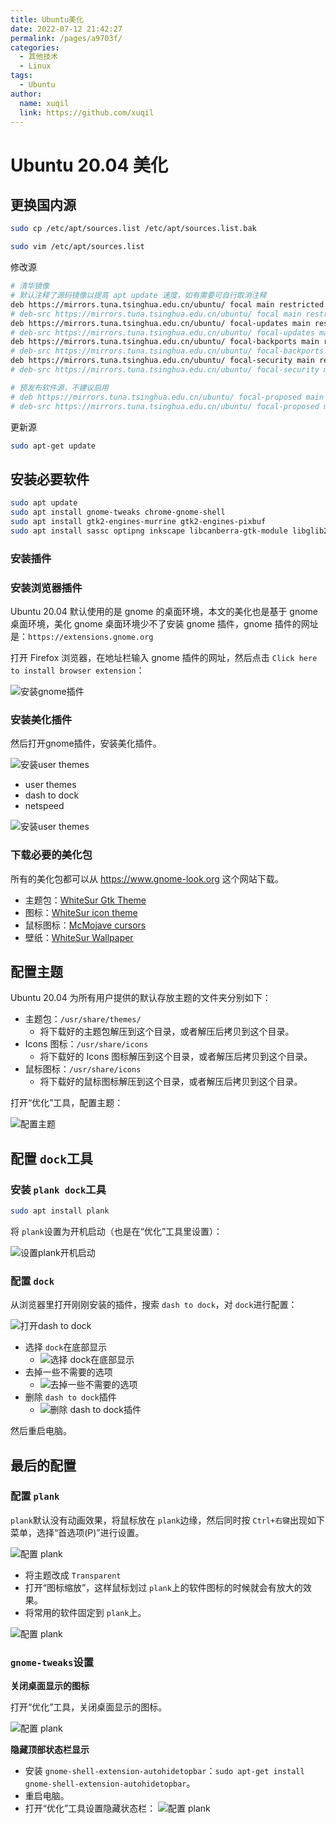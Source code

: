 ```yaml
---
title: Ubuntu美化
date: 2022-07-12 21:42:27
permalink: /pages/a9703f/
categories: 
  - 其他技术
  - Linux
tags: 
  - Ubuntu
author: 
  name: xuqil
  link: https://github.com/xuqil
---
```

# Ubuntu 20.04 美化

## 更换国内源

```bash
sudo cp /etc/apt/sources.list /etc/apt/sources.list.bak

sudo vim /etc/apt/sources.list
```

修改源

```bash
# 清华镜像
# 默认注释了源码镜像以提高 apt update 速度，如有需要可自行取消注释
deb https://mirrors.tuna.tsinghua.edu.cn/ubuntu/ focal main restricted universe multiverse
# deb-src https://mirrors.tuna.tsinghua.edu.cn/ubuntu/ focal main restricted universe multiverse
deb https://mirrors.tuna.tsinghua.edu.cn/ubuntu/ focal-updates main restricted universe multiverse
# deb-src https://mirrors.tuna.tsinghua.edu.cn/ubuntu/ focal-updates main restricted universe multiverse
deb https://mirrors.tuna.tsinghua.edu.cn/ubuntu/ focal-backports main restricted universe multiverse
# deb-src https://mirrors.tuna.tsinghua.edu.cn/ubuntu/ focal-backports main restricted universe multiverse
deb https://mirrors.tuna.tsinghua.edu.cn/ubuntu/ focal-security main restricted universe multiverse
# deb-src https://mirrors.tuna.tsinghua.edu.cn/ubuntu/ focal-security main restricted universe multiverse

# 预发布软件源，不建议启用
# deb https://mirrors.tuna.tsinghua.edu.cn/ubuntu/ focal-proposed main restricted universe multiverse
# deb-src https://mirrors.tuna.tsinghua.edu.cn/ubuntu/ focal-proposed main restricted universe multiverse

```

更新源

```bash
sudo apt-get update
```

## 安装必要软件

```bash
sudo apt update
sudo apt install gnome-tweaks chrome-gnome-shell
sudo apt install gtk2-engines-murrine gtk2-engines-pixbuf 
sudo apt install sassc optipng inkscape libcanberra-gtk-module libglib2.0-dev libxml2-utils
```

### 安装插件

### 安装浏览器插件

Ubuntu 20.04 默认使用的是 gnome 的桌面环境，本文的美化也是基于 gnome 桌面环境，美化 gnome 桌面环境少不了安装 gnome 插件，gnome 插件的网址是：`https://extensions.gnome.org`

打开 Firefox 浏览器，在地址栏输入 gnome 插件的网址，然后点击 `Click here to install browser extension`：

![安装gnome插件](/img/other/linux/Ubuntu美化/2022-07-10_22-02.png)

### 安装美化插件

然后打开gnome插件，安装美化插件。

![安装user themes](/img/other/linux/Ubuntu美化/2022-07-10_22-09.png)

- user themes
- dash to dock
- netspeed

![安装user themes](/img/other/linux/Ubuntu美化/2022-07-10_22-06.png)

### 下载必要的美化包

所有的美化包都可以从 https://www.gnome-look.org 这个网站下载。

- 主题包：[WhiteSur Gtk Theme](https://www.gnome-look.org/p/1403328/Icons)
- 图标：[WhiteSur icon theme](https://www.pling.com/p/1405756/)
- 鼠标图标：[McMojave cursors](https://www.pling.com/p/1355701/)
- 壁纸：[WhiteSur Wallpaper](https://www.pling.com/p/1398833/)

## 配置主题

Ubuntu 20.04 为所有用户提供的默认存放主题的文件夹分别如下：

- 主题包：`/usr/share/themes/`
  - 将下载好的主题包解压到这个目录，或者解压后拷贝到这个目录。
- Icons 图标：`/usr/share/icons`
  - 将下载好的 Icons 图标解压到这个目录，或者解压后拷贝到这个目录。
- 鼠标图标：`/usr/share/icons`
  - 将下载好的鼠标图标解压到这个目录，或者解压后拷贝到这个目录。

打开“优化”工具，配置主题：

![配置主题](/img/other/linux/Ubuntu美化/2022-07-10_22-15.png)

## 配置 `dock`工具

### 安装 `plank dock`工具

```bash
sudo apt install plank
```

将 `plank`设置为开机启动（也是在“优化”工具里设置）：

![设置plank开机启动](/img/other/linux/Ubuntu美化/2022-07-10_22-17.png)

### 配置 `dock`

从浏览器里打开刚刚安装的插件，搜索 `dash to dock`，对 `dock`进行配置：

![打开dash to dock](/img/other/linux/Ubuntu美化/2022-07-10_22-43.png)

- 选择 `dock`在底部显示
  - ![选择 dock</code>在底部显示](/img/other/linux/Ubuntu美化/2022-07-10_22-43_1.png)
- 去掉一些不需要的选项
  - ![去掉一些不需要的选项](/img/other/linux/Ubuntu美化/2022-07-10_22-44.png)
- 删除 `dash to dock`插件
  - ![删除 dash to dock</code>插件](/img/other/linux/Ubuntu美化/2022-07-10_22-44_1.png)

然后重启电脑。

## 最后的配置

### 配置 `plank`

`plank`默认没有动画效果，将鼠标放在 `plank`边缘，然后同时按 `Ctrl+右键`出现如下菜单，选择“首选项(P)”进行设置。

![配置 plank</code>](/img/other/linux/Ubuntu美化/2022-07-10_22-50.png)

- 将主题改成 `Transparent`
- 打开“图标缩放”，这样鼠标划过 `plank`上的软件图标的时候就会有放大的效果。
- 将常用的软件固定到 `plank`上。

![配置 plank</code>](/img/other/linux/Ubuntu美化/2022-07-10_22-53.png)

### `gnome-tweaks`设置

**关闭桌面显示的图标**

打开“优化”工具，关闭桌面显示的图标。

![配置 plank</code>](/img/other/linux/Ubuntu美化/2022-07-10_22-56.png)

**隐藏顶部状态栏显示**

- 安装 `gnome-shell-extension-autohidetopbar`：`sudo apt-get install gnome-shell-extension-autohidetopbar`。
- 重启电脑。
- 打开“优化”工具设置隐藏状态栏：
  ![配置 plank</code>](/img/other/linux/Ubuntu美化/2022-07-10_23-00.png)
